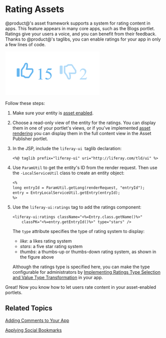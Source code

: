 # Rating Assets [](id=rating-assets)

@product@'s asset framework supports a system for rating content in apps. This
feature appears in many core apps, such as the Blogs portlet. Ratings give your
users a voice, and you can benefit from their feedback.  Thanks to @product@'s
taglibs, you can enable ratings for your app in only a few lines of code.

![Figure 1: Ratings let users quickly provide feedback on content.](../../../images/social-ratings-thumbs.png)

Follow these steps: 

1.  Make sure your entity is 
    [asset enabled](/develop/tutorials/-/knowledge_base/7-0/adding-updating-and-deleting-assets-for-custom-entities).

2.  Choose a read-only view of the entity for the ratings. You can display 
    them in one of your portlet's views, or if you've implemented 
    [asset rendering](/develop/tutorials/-/knowledge_base/7-0/rendering-an-asset) 
    you can display them in the full content view in the Asset Publisher 
    portlet. 

3.  In the JSP, include the `liferay-ui `taglib declaration:

        <%@ taglib prefix="liferay-ui" uri="http://liferay.com/tld/ui" %>

4.  Use `ParamUtil` to get the entity's ID from the render request. Then use 
    the `-LocalServiceUtil` class to create an entity object:

        <%
        long entryId = ParamUtil.getLong(renderRequest, "entryId");
        entry = EntryLocalServiceUtil.getEntry(entryId);
        %>

5.  Use the `liferay-ui:ratings` tag to add the ratings component:

        <liferay-ui:ratings className="<%=Entry.class.getName()%>"
            classPK="<%=entry.getEntryId()%>" type="stars" />

    The `type` attribute specifies the type of rating system to display: 

    - *like*: a likes rating system 
    - *stars*: a five star rating system
    - *thumbs*: a thumbs-up or thumbs-down rating system, as shown in the figure above 

    Although the ratings type is specified here, you can make the type 
    configurable for administrators by 
    [Implementing Ratings Type Selection and Value Type Transformation](/develop/tutorials/-/knowledge_base/7-0/ratings) 
    in your app. 

Great! Now you know how to let users rate content in your asset-enabled portlets. 

## Related Topics [](id=related-topics)

[Adding Comments to Your App](/develop/tutorials/-/knowledge_base/7-0/adding-comments-to-your-app)

[Applying Social Bookmarks](/develop/tutorials/-/knowledge_base/7-0/applying-social-bookmarks)

